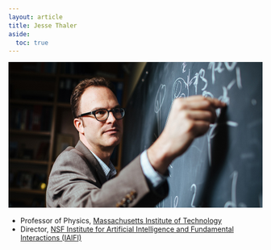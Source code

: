 ```yaml
---
layout: article
title: Jesse Thaler
aside:
  toc: true
---
```


<center>
<img src="images/jthaler_mit_spotlight.jpg" title="Jesse Thaler"/>
</center>


  * Professor of Physics, [Massachusetts Institute of Technology](http://physics.mit.edu/)
  * Director, [NSF Institute for Artificial Intelligence and Fundamental Interactions (IAIFI)](http://iaifi.org/)
